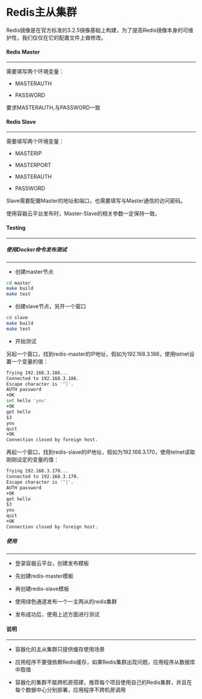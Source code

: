 Redis主从集群
==============================

Redis镜像是在官方标准的3.2.5镜像基础上构建，为了提高Redis镜像本身的可维护性，我们仅仅在它的配置文件上做修改。


#### Redis Master
----------------------------

需要填写两个环境变量：

* MASTERAUTH

* PASSWORD


要求MASTERAUTH,与PASSWORD一致

#### Redis Slave
----------------------------

需要填写两个环境变量：

* MASTERIP

* MASTERPORT

* MASTERAUTH

* PASSWORD

Slave需要配置Master的地址和端口，也需要填写与Master通信的访问密码。

使用容器云平台发布时，Master-Slave的相关参数一定保持一致。


#### Testing
----------------------------

##### 使用Docker命令发布测试
----------------------------

* 创建master节点

```bash
cd master
make build
make test
```

* 创建slave节点，另开一个窗口

```bash
cd slave
make build
make test
```

* 开始测试

另起一个窗口，找到redis-master的IP地址，假如为192.168.3.186，使用telnet设置一个变量的值：

```bash
Trying 192.168.3.186...
Connected to 192.168.3.186.
Escape character is '^]'.
AUTH password
+OK
set hello 'you'
+OK
get hello 
$3
you
quit
+OK
Connection closed by foreign host.
```

再起一个窗口，找到redis-slave的IP地址，假如为192.168.3.170，使用telnet读取刚刚设定的变量的值：

```bash
Trying 192.168.3.170...
Connected to 192.168.3.170.
Escape character is '^]'.
AUTH password
+OK
get hello 
$3
you
quit
+OK
Connection closed by foreign host.
```

##### 使用
----------------------------

* 登录容器云平台，创建发布模板

* 先创建redis-master模板

* 再创建redis-slave模板

* 使用绿色通道发布一个一主两从的redis集群

* 发布成功后，使用上述方面进行测试

#### 说明
----------------------------

* 容器化的主从集群只提供缓存使用场景

* 应用程序不要强依赖Redis缓存，如果Redis集群出现问题，应用程序从数据库中取值

* 容器化的集群不能跨机房搭建，推荐每个项目使用自己的Redis集群，并且在每个数据中心分别部署，应用程序不跨机房调用


